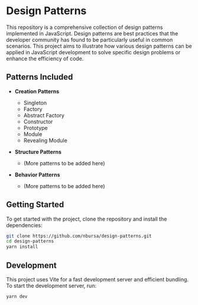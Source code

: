 # Design Patterns

This repository is a comprehensive collection of design patterns implemented in JavaScript. Design patterns are best practices that the developer community has found to be particularly useful in common scenarios. This project aims to illustrate how various design patterns can be applied in JavaScript development to solve specific design problems or enhance the efficiency of code.

## Patterns Included

- **Creation Patterns**

  - Singleton
  - Factory
  - Abstract Factory
  - Constructor
  - Prototype
  - Module
  - Revealing Module

- **Structure Patterns**

  - (More patterns to be added here)

- **Behavior Patterns**
  - (More patterns to be added here)

## Getting Started

To get started with the project, clone the repository and install the dependencies:

```bash
git clone https://github.com/nbursa/design-patterns.git
cd design-patterns
yarn install
```

## Development

This project uses Vite for a fast development server and efficient bundling. To start the development server, run:

```bash
yarn dev
```
